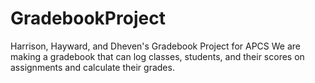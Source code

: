 # GradebookProject
Harrison, Hayward, and Dheven's Gradebook Project for APCS
We are making a gradebook that can log classes, students, and their scores on assignments and calculate their grades.
